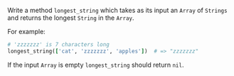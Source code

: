 Write a method `longest_string` which takes as its input an `Array` of `Strings` and returns the longest `String` in the `Array`.

For example:

```ruby
# 'zzzzzzz' is 7 characters long
longest_string(['cat', 'zzzzzzz', 'apples'])  # => "zzzzzzz"
```

If the input `Array` is empty `longest_string` should return `nil`.

